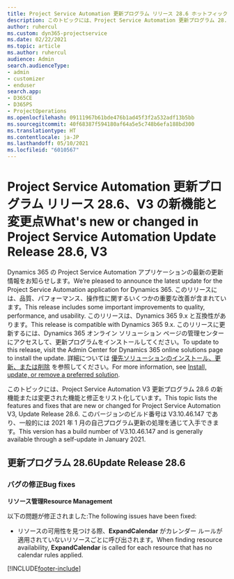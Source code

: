 ```yaml
---
title: Project Service Automation 更新プログラム リリース 28.6 ホットフィックス、V3 の新機能と変更点
description: このトピックには、Project Service Automation 更新プログラム 28.6 ホットフィックス、V3 で利用可能な機能と修正をリスト化しています。
author: ruhercul
ms.custom: dyn365-projectservice
ms.date: 02/22/2021
ms.topic: article
ms.author: ruhercul
audience: Admin
search.audienceType:
- admin
- customizer
- enduser
search.app:
- D365CE
- D365PS
- ProjectOperations
ms.openlocfilehash: 09111967b61bde476b1ad45f3f2a532adf13b5bb
ms.sourcegitcommit: 40f68387f594180af64a5e5c748b6efa188bd300
ms.translationtype: HT
ms.contentlocale: ja-JP
ms.lasthandoff: 05/10/2021
ms.locfileid: "6010567"
---
```

# <a name="whats-new-or-changed-in-project-service-automation-update-release-286-v3"></a><span data-ttu-id="3ea3d-103">Project Service Automation 更新プログラム リリース 28.6、V3 の新機能と変更点</span><span class="sxs-lookup"><span data-stu-id="3ea3d-103">What's new or changed in Project Service Automation Update Release 28.6, V3</span></span>

<span data-ttu-id="3ea3d-104">Dynamics 365 の Project Service Automation アプリケーションの最新の更新情報をお知らせします。</span><span class="sxs-lookup"><span data-stu-id="3ea3d-104">We’re pleased to announce the latest update for the Project Service Automation application for Dynamics 365.</span></span> <span data-ttu-id="3ea3d-105">このリリースには、品質、パフォーマンス、操作性に関するいくつかの重要な改善が含まれています。</span><span class="sxs-lookup"><span data-stu-id="3ea3d-105">This release includes some important improvements to quality, performance, and usability.</span></span> <span data-ttu-id="3ea3d-106">このリリースは、Dynamics 365 9.x と互換性があります。</span><span class="sxs-lookup"><span data-stu-id="3ea3d-106">This release is compatible with Dynamics 365 9.x.</span></span> <span data-ttu-id="3ea3d-107">このリリースに更新するには、Dynamics 365 オンライン ソリューション ページの管理センターにアクセスして、更新プログラムをインストールしてください。</span><span class="sxs-lookup"><span data-stu-id="3ea3d-107">To update to this release, visit the Admin Center for Dynamics 365 online solutions page to install the update.</span></span> <span data-ttu-id="3ea3d-108">詳細については [優先ソリューションのインストール、更新、または削除](/power-platform/admin/install-remove-preferred-solution) を参照してください。</span><span class="sxs-lookup"><span data-stu-id="3ea3d-108">For more information, see [Install, update, or remove a preferred solution](/power-platform/admin/install-remove-preferred-solution).</span></span>

<span data-ttu-id="3ea3d-109">このトピックには、Project Service Automation V3 更新プログラム 28.6 の新機能または変更された機能と修正をリスト化しています。</span><span class="sxs-lookup"><span data-stu-id="3ea3d-109">This topic lists the features and fixes that are new or changed for Project Service Automation V3, Update Release 28.6.</span></span> <span data-ttu-id="3ea3d-110">このバージョンのビルド番号は V3.10.46.147 であり、一般的には 2021 年 1 月の自己プログラム更新の処理を通じて入手できます。</span><span class="sxs-lookup"><span data-stu-id="3ea3d-110">This version has a build number of V3.10.46.147 and is generally available through a self-update in January 2021.</span></span>

## <a name="update-release-286"></a><span data-ttu-id="3ea3d-111">更新プログラム 28.6</span><span class="sxs-lookup"><span data-stu-id="3ea3d-111">Update Release 28.6</span></span>

### <a name="bug-fixes"></a><span data-ttu-id="3ea3d-112">バグの修正</span><span class="sxs-lookup"><span data-stu-id="3ea3d-112">Bug fixes</span></span>


<span data-ttu-id="3ea3d-113">**リソース管理**</span><span class="sxs-lookup"><span data-stu-id="3ea3d-113">**Resource Management**</span></span>

<span data-ttu-id="3ea3d-114">以下の問題が修正されました:</span><span class="sxs-lookup"><span data-stu-id="3ea3d-114">The following issues have been fixed:</span></span>

- <span data-ttu-id="3ea3d-115">リソースの可用性を見つける際、**ExpandCalendar** がカレンダー ルールが適用されていないリソースごとに呼び出されます。</span><span class="sxs-lookup"><span data-stu-id="3ea3d-115">When finding resource availability, **ExpandCalendar** is called for each resource that has no calendar rules applied.</span></span>


[!INCLUDE[footer-include](../includes/footer-banner.md)]